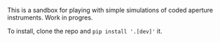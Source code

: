 This is a sandbox for playing with simple simulations of coded aperture instruments. Work in progres.

To install, clone the repo and `pip install '.[dev]'` it.